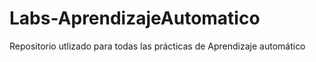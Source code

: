 # Labs-AprendizajeAutomatico

Repositorio utlizado para todas las prácticas de Aprendizaje automático
